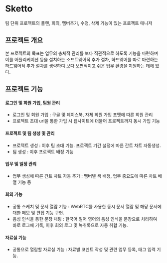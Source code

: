 # Sketto
팀 단위 프로젝트의 플랜, 회의, 멤버추가, 수정, 삭제 기능이 있는 프로젝트 매니저

## 프로젝트 개요
본 프로젝트의 목표는 업무의 총체적 관리를 보다 직관적으로 하도록 기능을 마련하며 이를 어플리케이션 등을 설치하는 소프트웨어적 추가 절차, 
하드웨어를 따로 마련하는 하드웨어적 추가 절차를 생략하여 보다 보편적이고 쉬운 업무 환경을 지원하는 데에 있다. 

## 프로젝트 기능
 ####	로그인 및 회원 가입, 팀원 관리
*	로그인 및 회원 가입 : 구글 및 페이스북, 자체 회원 가입 포맷에 따른 회원 관리
*	프로젝트 초대 url을 통한 가입 시 웹사이트에 더불어 프로젝트까지 동시 가입 기능

 ####	프로젝트 및 팀 생성 및 관리
*	프로젝트 생성 : 이후 팀 초대 기능. 프로젝트 기간 설정에 따른 간트 차트 자동생성.
*	팀 생성 : 이후 프로젝트 배정 기능

#### 업무 및 일정 관리
*	업무 생성에 따른 간트 차트 자동 추가 : 	멤버별 색 배정, 업무 중요도에 따른 차트 배열 기능 등 

####	회의 기능
*	공통 스케치 및 문서 열람 기능 : WebRTC를 사용한 동시 문서 열람 및 해당 문서에 대한 메모 및 편집 기능 구현.
*	음성 인식을 통한 문장 채팅 : 한국어 일어 영어의 음성 인식을 문장으로 처리하여 바로 로그에 기록, 이후 회의 로그 및 녹취록으로 자동 취합 기능.

####	자료실 기능
*	공통으로 열람할 자료실 기능 : 자료별 코멘트 작성 및 관련 업무 등록, 태그 입력 기능.
